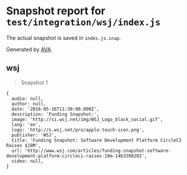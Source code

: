 # Snapshot report for `test/integration/wsj/index.js`

The actual snapshot is saved in `index.js.snap`.

Generated by [AVA](https://avajs.dev).

## wsj

> Snapshot 1

    {
      audio: null,
      author: null,
      date: '2016-05-16T11:30:00.000Z',
      description: 'Funding Snapshot:',
      image: 'http://si.wsj.net/img/WSJ_Logo_black_social.gif',
      lang: 'en',
      logo: 'http://s.wsj.net/pro/apple-touch-icon.png',
      publisher: 'WSJ',
      title: 'Funding Snapshot: Software Development Platform CircleCI Raises $18M',
      url: 'http://www.wsj.com/articles/funding-snapshot-software-development-platform-circleci-raises-18m-1463398202',
      video: null,
    }
